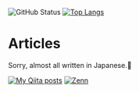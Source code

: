
<!--
**taniyuu/taniyuu** is a ✨ _special_ ✨ repository because its `README.md` (this file) appears on your GitHub profile.

Here are some ideas to get you started:

- 🔭 I’m currently working on ...
- 🌱 I’m currently learning ...
- 👯 I’m looking to collaborate on ...
- 🤔 I’m looking for help with ...
- 💬 Ask me about ...
- 📫 How to reach me: ...
- 😄 Pronouns: ...
- ⚡ Fun fact: ...
-->

![GitHub Status](https://github-readme-stats.vercel.app/api?username=taniyuu&count_private=true&show_icons=true)
[![Top Langs](https://github-readme-stats.vercel.app/api/top-langs/?username=taniyuu&layout=compact)](https://github.com/anuraghazra/github-readme-stats)

# Articles
Sorry, almost all written in Japanese.🙇

[![My Qiita posts](https://qiita-badge.apiapi.app/s/taniyuu/posts.svg)](http://qiita.com/taniyuu)
[![Zenn](https://img.shields.io/badge/-@taniyuu-3EA8FF?&style=flat-square&labelColor=000000&logo=Zenn)](https://zenn.dev/taniyuu)
